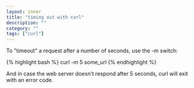 ```yaml
---
layout: inner
title: "timing out with curl"
description: ""
category: ""
tags: ["curl"]
---
```

To "timeout" a request after a number of seconds, use the -m switch:

{% highlight bash %}
curl -m 5 some_url
{% endhighlight %}

And in case the web server doesn't respond after 5 seconds, curl will exit with an error code.
